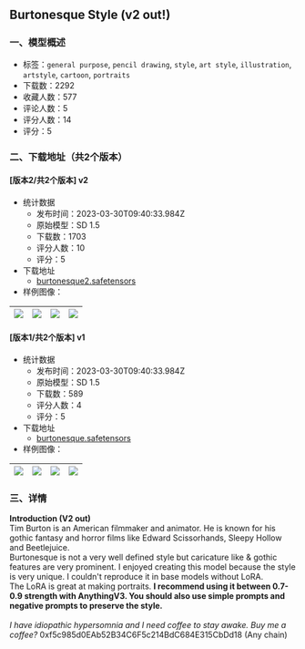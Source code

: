 ## Burtonesque Style (v2 out!)
### 一、模型概述

- 标签：`general purpose`, `pencil drawing`, `style`, `art style`, `illustration`, `artstyle`, `cartoon`, `portraits`
- 下载数：2292
- 收藏人数：577
- 评论人数：5
- 评分人数：14
- 评分：5

### 二、下载地址（共2个版本）

#### [版本2/共2个版本] v2

- 统计数据
  - 发布时间：2023-03-30T09:40:33.984Z
  - 原始模型：SD 1.5
  - 下载数：1703
  - 评分人数：10
  - 评分：5
- 下载地址
  - [burtonesque2.safetensors](https://civitai.com/api/download/models/31801)
- 样例图像：

| <img src="https://image.civitai.com/xG1nkqKTMzGDvpLrqFT7WA/bcd70e40-e494-4236-67b3-d37003ee3e00/width=450/361796.jpeg" /> | <img src="https://image.civitai.com/xG1nkqKTMzGDvpLrqFT7WA/b06d53d8-caa0-4a86-684d-29e81a646600/width=450/361795.jpeg" /> | <img src="https://image.civitai.com/xG1nkqKTMzGDvpLrqFT7WA/6d8c7e64-cafa-45d9-1a3d-8c5e535d8f00/width=450/361794.jpeg" /> | <img src="https://image.civitai.com/xG1nkqKTMzGDvpLrqFT7WA/363bdc47-4df5-41cd-9187-ceec8c1db700/width=450/361793.jpeg" /> |
| ---- | ---- | ---- | ---- |

#### [版本1/共2个版本] v1

- 统计数据
  - 发布时间：2023-03-30T09:40:33.984Z
  - 原始模型：SD 1.5
  - 下载数：589
  - 评分人数：4
  - 评分：5
- 下载地址
  - [burtonesque.safetensors](https://civitai.com/api/download/models/28408)
- 样例图像：

| <img src="https://image.civitai.com/xG1nkqKTMzGDvpLrqFT7WA/65cb0193-b6d7-4d74-2f1a-77bb9f81e000/width=450/319862.jpeg" /> | <img src="https://image.civitai.com/xG1nkqKTMzGDvpLrqFT7WA/4bd4cf7e-a64a-45c1-60e6-9027e5d8c300/width=450/319867.jpeg" /> | <img src="https://image.civitai.com/xG1nkqKTMzGDvpLrqFT7WA/cca54cb3-b643-4334-afda-dfc936f81600/width=450/319864.jpeg" /> | <img src="https://image.civitai.com/xG1nkqKTMzGDvpLrqFT7WA/227062de-fa95-40d5-5c21-23d5210d7700/width=450/319868.jpeg" /> |
| ---- | ---- | ---- | ---- |


### 三、详情
<p><strong>Introduction (V2 out)</strong><br />Tim Burton is an American filmmaker and animator. He is known for his gothic fantasy and horror films like Edward Scissorhands, Sleepy Hollow and Beetlejuice.<br />Burtonesque is not a very well defined style but caricature like &amp; gothic features are very prominent. I enjoyed creating this model because the style is very unique. I couldn't reproduce it in base models without LoRA.<br />The LoRA is great at making portraits. <strong>I recommend using it between 0.7-0.9 strength with AnythingV3. You should also use simple prompts and negative prompts to preserve the style.</strong><br /><br /><em>I have idiopathic hypersomnia and I need coffee to stay awake. Buy me a coffee? </em>0xf5c985d0EAb52B34C6F5c214BdC684E315CbDd18 (Any chain)</p>